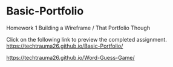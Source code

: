 # Basic-Portfolio
Homework 1 Building a Wireframe / That Portfolio Though

Click on the following link to preview the completed assignment.
https://techtrauma26.github.io/Basic-Portfolio/


https://techtrauma26.github.io/Word-Guess-Game/
